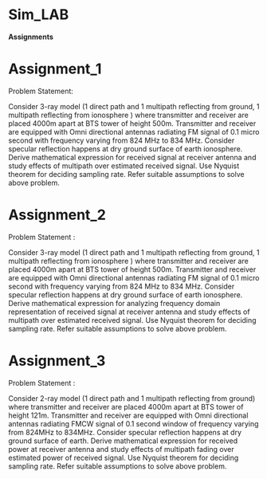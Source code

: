# Sim_LAB
**Assignments**


# Assignment_1

Problem Statement:

Consider 3-ray model (1 direct path and 1 multipath reflecting from ground, 1 multipath reflecting from ionosphere ) where transmitter and receiver are placed 4000m apart at BTS tower of height 500m. Transmitter and receiver are equipped with Omni directional antennas radiating FM signal of 0.1 micro second with frequency varying from 824 MHz to 834 MHz. Consider specular reflection happens at dry ground surface of earth ionosphere. Derive mathematical expression for received signal at receiver antenna and study effects of multipath over estimated received signal. Use Nyquist theorem for deciding sampling rate. Refer suitable assumptions to solve above problem.


# Assignment_2

Problem Statement :

Consider 3-ray model (1 direct path and 1 multipath reflecting from ground, 1 multipath reflecting from ionosphere ) where transmitter and receiver are placed 4000m apart at BTS tower of height 500m. Transmitter and receiver are equipped with Omni directional antennas radiating FM signal of 0.1 micro second with frequency varying from 824 MHz to 834 MHz. Consider specular reflection happens at dry ground surface of earth ionosphere. Derive mathematical expression for analyzing frequency domain representation of received signal at receiver antenna and study effects of multipath over estimated received signal. Use Nyquist theorem for deciding sampling rate. Refer suitable assumptions to solve above problem.


# Assignment_3

Problem Statement :

Consider 2-ray model (1 direct path and 1 multipath reflecting from ground) where transmitter and receiver are placed 4000m apart at BTS tower of height 121m. Transmitter and receiver are equipped with Omni directional antennas radiating FMCW signal of 0.1 second window of frequency varying from 824MHz to 834MHz. Consider specular reflection happens at dry ground surface of earth. Derive mathematical expression for received power at receiver antenna and study effects of multipath fading over estimated power of received signal. Use Nyquist theorem for deciding sampling rate. Refer suitable assumptions to solve above problem.
